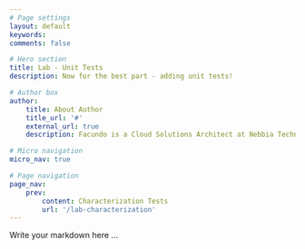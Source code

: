 ```yaml
---
# Page settings
layout: default
keywords:
comments: false

# Hero section
title: Lab - Unit Tests
description: Now for the best part - adding unit tests!

# Author box
author:
    title: About Author
    title_url: '#'
    external_url: true
    description: Facundo is a Cloud Solutions Architect at Nebbia Technology. He enjoys helping clients with architecture, containers/orchestration, and stream lining development processes.

# Micro navigation
micro_nav: true

# Page navigation
page_nav:
    prev:
        content: Characterization Tests
        url: '/lab-characterization'
---
```


Write your markdown here ...

